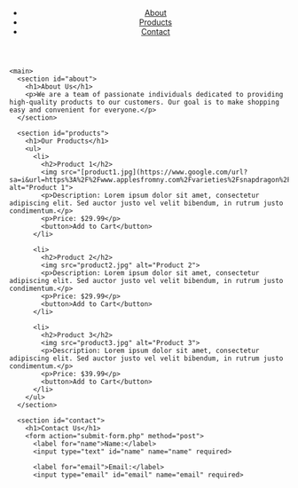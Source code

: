 <!DOCTYPE html>
<html>
  <head>
    <title>My Online Store</title>
    <link rel="stylesheet" type="text/css" href="style.css">
  </head>
  <body>
    <header>
      <nav>
        <ul>
          <li><a href="#about">About</a></li>
          <li><a href="#products">Products</a></li>
          <li><a href="#contact">Contact</a></li>
        </ul>
      </nav>
    </header>

    <main>
      <section id="about">
        <h1>About Us</h1>
        <p>We are a team of passionate individuals dedicated to providing high-quality products to our customers. Our goal is to make shopping easy and convenient for everyone.</p>
      </section>

      <section id="products">
        <h1>Our Products</h1>
        <ul>
          <li>
            <h2>Product 1</h2>
            <img src="[product1.jpg](https://www.google.com/url?sa=i&url=https%3A%2F%2Fwww.applesfromny.com%2Fvarieties%2Fsnapdragon%2F&psig=AOvVaw0FANUHhaTlLZbV7mgIIR9_&ust=1676120898557000&source=images&cd=vfe&ved=0CBAQjRxqFwoTCJjdicWBi_0CFQAAAAAdAAAAABAN)" alt="Product 1">
            <p>Description: Lorem ipsum dolor sit amet, consectetur adipiscing elit. Sed auctor justo vel velit bibendum, in rutrum justo condimentum.</p>
            <p>Price: $29.99</p>
            <button>Add to Cart</button>
          </li>

          <li>
            <h2>Product 2</h2>
            <img src="product2.jpg" alt="Product 2">
            <p>Description: Lorem ipsum dolor sit amet, consectetur adipiscing elit. Sed auctor justo vel velit bibendum, in rutrum justo condimentum.</p>
            <p>Price: $29.99</p>
            <button>Add to Cart</button>
          </li>

          <li>
            <h2>Product 3</h2>
            <img src="product3.jpg" alt="Product 3">
            <p>Description: Lorem ipsum dolor sit amet, consectetur adipiscing elit. Sed auctor justo vel velit bibendum, in rutrum justo condimentum.</p>
            <p>Price: $39.99</p>
            <button>Add to Cart</button>
          </li>
        </ul>
      </section>

      <section id="contact">
        <h1>Contact Us</h1>
        <form action="submit-form.php" method="post">
          <label for="name">Name:</label>
          <input type="text" id="name" name="name" required>

          <label for="email">Email:</label>
          <input type="email" id="email" name="email" required>

         
